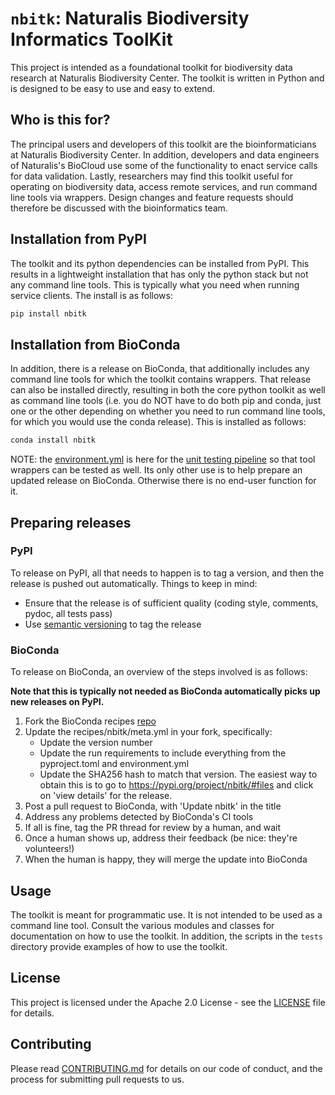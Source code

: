 # `nbitk`: Naturalis Biodiversity Informatics ToolKit

This project is intended as a foundational toolkit for biodiversity data research at Naturalis Biodiversity Center. The 
toolkit is written in Python and is designed to be easy to use and easy to extend.

## Who is this for?

The principal users and developers of this toolkit are the bioinformaticians at Naturalis Biodiversity Center.
In addition, developers and data engineers of Naturalis's BioCloud use some of the functionality
to enact service calls for data validation. Lastly, researchers may find this toolkit useful for operating
on biodiversity data, access remote services, and run command line tools via wrappers. Design changes and 
feature requests should therefore be discussed with the bioinformatics team.

## Installation from PyPI

The toolkit and its python dependencies can be installed from PyPI. This results in a lightweight installation
that has only the python stack but not any command line tools. This is typically what you need when running
service clients. The install is as follows:

```bash
pip install nbitk
```

## Installation from BioConda

In addition, there is a release on BioConda, that additionally includes any command line tools
for which the toolkit contains wrappers. That release can also be installed directly, resulting
in both the core python toolkit as well as command line tools (i.e. you do NOT have to do both
pip and conda, just one or the other depending on whether you need to run command line tools,
for which you would use the conda release). This is installed as follows:

```bash
conda install nbitk
```

NOTE: the [environment.yml](environment.yml) is here for the [unit testing pipeline](.gitlab-ci.yml) 
so that tool wrappers can be tested as well. Its only other use is to help prepare an updated release 
on BioConda. Otherwise there is no end-user function for it.

## Preparing releases

### PyPI

To release on PyPI, all that needs to happen is to tag a version, and then the release is pushed
out automatically. Things to keep in mind:

- Ensure that the release is of sufficient quality (coding style, comments, pydoc, all tests pass)
- Use [semantic versioning](https://semver.org/) to tag the release

### BioConda

To release on BioConda, an overview of the steps involved is as follows:

**Note that this is typically not needed as BioConda automatically picks up new releases on PyPI.**

1. Fork the BioConda recipes [repo](https://github.com/bioconda/bioconda-recipes/)
2. Update the recipes/nbitk/meta.yml in your fork, specifically:
   - Update the version number   
   - Update the run requirements to include everything from the pyproject.toml and environment.yml
   - Update the SHA256 hash to match that version. The easiest way to obtain this is to go to
     https://pypi.org/project/nbitk/#files and click on 'view details' for the release.
3. Post a pull request to BioConda, with 'Update nbitk' in the title
4. Address any problems detected by BioConda's CI tools
5. If all is fine, tag the PR thread for review by a human, and wait
6. Once a human shows up, address their feedback (be nice: they're volunteers!)
7. When the human is happy, they will merge the update into BioConda

## Usage

The toolkit is meant for programmatic use. It is not intended to be used as a command line tool. Consult the
various modules and classes for documentation on how to use the toolkit. In addition, the scripts in the 
`tests` directory provide examples of how to use the toolkit.

## License

This project is licensed under the Apache 2.0 License - see the [LICENSE](LICENSE) file for details.

## Contributing

Please read [CONTRIBUTING.md](CONTRIBUTING.md) for details on our code of conduct, and the process for 
submitting pull requests to us.